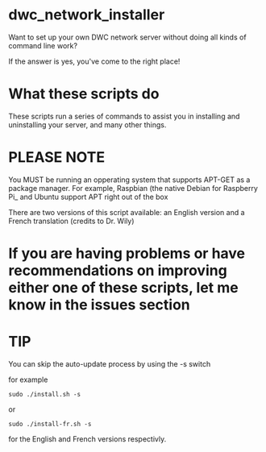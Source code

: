 # dwc_network_installer

Want to set up your own DWC network server without doing all kinds of command line work?

If the answer is yes, you've come to the right place!

# What these scripts do

These scripts run a series of commands to assist you in installing and uninstalling your server, and many other things.


# PLEASE NOTE

You MUST be running an opperating system that supports APT-GET as a package manager. For example, Raspbian (the native Debian for Raspberry Pi_ and Ubuntu support APT right out of the box

There are two versions of this script available: an English version and a French translation (credits to Dr. Wily)


# If you are having problems or have recommendations on improving either one of these scripts, let me know in the issues section

# TIP

You can skip the auto-update process by using the -s switch

for example

    sudo ./install.sh -s
or






    sudo ./install-fr.sh -s


for the English and French versions respectivly.
